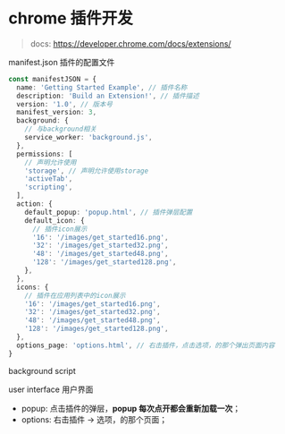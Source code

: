 # chrome 插件开发

> docs: https://developer.chrome.com/docs/extensions/

manifest.json 插件的配置文件

```ts
const manifestJSON = {
  name: 'Getting Started Example', // 插件名称
  description: 'Build an Extension!', // 插件描述
  version: '1.0', // 版本号
  manifest_version: 3,
  background: {
    // 与background相关
    service_worker: 'background.js',
  },
  permissions: [
    // 声明允许使用
    'storage', // 声明允许使用storage
    'activeTab',
    'scripting',
  ],
  action: {
    default_popup: 'popup.html', // 插件弹层配置
    default_icon: {
      // 插件icon展示
      '16': '/images/get_started16.png',
      '32': '/images/get_started32.png',
      '48': '/images/get_started48.png',
      '128': '/images/get_started128.png',
    },
  },
  icons: {
    // 插件在应用列表中的icon展示
    '16': '/images/get_started16.png',
    '32': '/images/get_started32.png',
    '48': '/images/get_started48.png',
    '128': '/images/get_started128.png',
  },
  options_page: 'options.html', // 右击插件，点击选项，的那个弹出页面内容
}
```

background script

user interface 用户界面

- popup: 点击插件的弹层，**popup 每次点开都会重新加载一次**；
- options: 右击插件 -> 选项，的那个页面；
